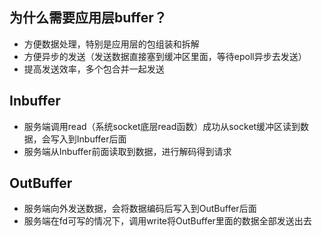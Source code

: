 
## 为什么需要应用层buffer？
* 方便数据处理，特别是应用层的包组装和拆解
* 方便异步的发送（发送数据直接塞到缓冲区里面，等待epoll异步去发送）
* 提高发送效率，多个包合并一起发送

## Inbuffer
* 服务端调用read（系统socket底层read函数）成功从socket缓冲区读到数据，会写入到Inbuffer后面
* 服务端从Inbuffer前面读取到数据，进行解码得到请求

## OutBuffer 
* 服务端向外发送数据，会将数据编码后写入到OutBuffer后面
* 服务端在fd可写的情况下，调用write将OutBuffer里面的数据全部发送出去